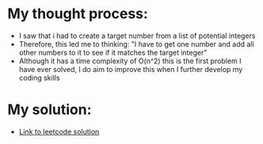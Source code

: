 # My thought process:
- I saw that i had to create a target number from a list of potential integers
- Therefore, this led me to thinking: "I have to get one number and add all other numbers to it to see if it matches the target integer"
- Although it has a time complexity of O(n^2) this is the first problem I have ever solved, I do aim to improve this when I further develop my coding skills


# My solution:
- [Link to leetcode solution](https://leetcode.com/problems/two-sum/post-solution/?submissionId=1537271586)
